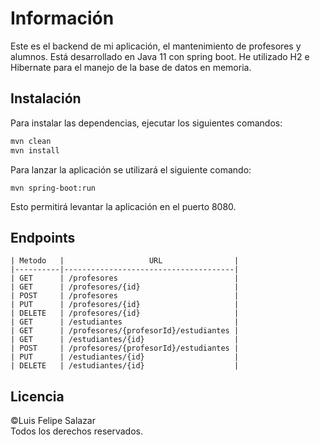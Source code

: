 # Información

Este es el backend de mi aplicación, el mantenimiento de profesores y alumnos. Está desarrollado
en Java 11 con spring boot. He utilizado H2 e Hibernate para el manejo de la base de datos en memoria.

## Instalación

Para instalar las dependencias, ejecutar los siguientes comandos:

```bash
mvn clean
mvn install
```

Para lanzar la aplicación se utilizará el siguiente comando:
```
mvn spring-boot:run
```

Esto permitirá levantar la aplicación en el puerto 8080.

## Endpoints

```
| Metodo   |                   URL                |
|----------|--------------------------------------|
| GET      | /profesores                          |
| GET      | /profesores/{id}                     |
| POST     | /profesores                          |
| PUT      | /profesores/{id}                     |
| DELETE   | /profesores/{id}                     |
| GET      | /estudiantes                         |
| GET      | /profesores/{profesorId}/estudiantes |
| GET      | /estudiantes/{id}                    |
| POST     | /profesores/{profesorId}/estudiantes |
| PUT      | /estudiantes/{id}                    |
| DELETE   | /estudiantes/{id}                    |

```

## Licencia
&copy;Luis Felipe Salazar\
Todos los derechos reservados.